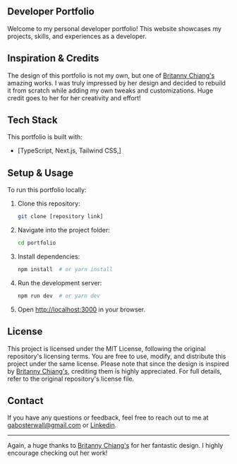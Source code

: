 ## Developer Portfolio

Welcome to my personal developer portfolio! This website showcases my projects, skills, and experiences as a developer.

## Inspiration & Credits

The design of this portfolio is not my own, but one of [Britanny Chiang's](https://github.com/bchiang7) amazing works. I was truly impressed by her design and decided to rebuild it from scratch while adding my own tweaks and customizations. Huge credit goes to her for her creativity and effort!

## Tech Stack

This portfolio is built with:
- [TypeScript, Next.js, Tailwind CSS,]

## Setup & Usage

To run this portfolio locally:

1. Clone this repository:
   ```sh
   git clone [repository link]
   ```
2. Navigate into the project folder:
   ```sh
   cd portfolio
   ```
3. Install dependencies:
   ```sh
   npm install  # or yarn install
   ```
4. Run the development server:
   ```sh
   npm run dev  # or yarn dev
   ```
5. Open [http://localhost:3000](http://localhost:3000) in your browser.

## License

This project is licensed under the MIT License, following the original repository's licensing terms. You are free to use, modify, and distribute this project under the same license. Please note that since the design is inspired by [Britanny Chiang's](https://github.com/bchiang7), crediting them is highly appreciated. For full details, refer to the original repository's license file.

## Contact

If you have any questions or feedback, feel free to reach out to me at gabosterwall@gmail.com or [Linkedin](https://www.linkedin.com/in/gabosterwall/).

---

Again, a huge thanks to [Britanny Chiang's](https://github.com/bchiang7) for her fantastic design. I highly encourage checking out her work!


